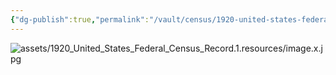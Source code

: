 ```yaml
---
{"dg-publish":true,"permalink":"/vault/census/1920-united-states-federal-census-record-4/","tags":["Christopher-Clayton-Shaffer","Dorcas-McClung","Mary-C-Amick"]}
---
```


![assets/1920_United_States_Federal_Census_Record.1.resources/image.x.jpg](/img/user/assets/1920_United_States_Federal_Census_Record.1.resources/image.x.jpg)
